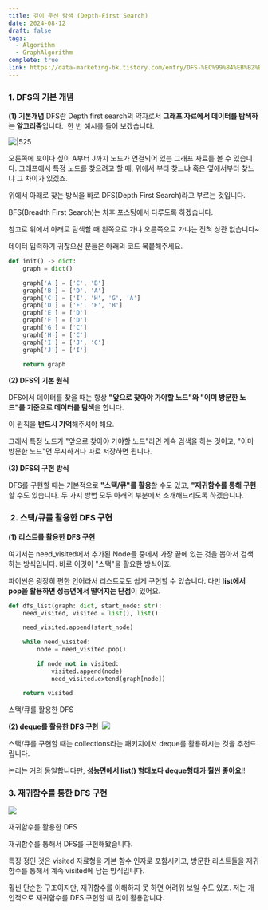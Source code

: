 ```yaml
---
title: 깊이 우선 탐색 (Depth-First Search)
date: 2024-08-12
draft: false
tags:
  - Algorithm
  - GraphAlgorithm
complete: true
link: https://data-marketing-bk.tistory.com/entry/DFS-%EC%99%84%EB%B2%BD-%EA%B5%AC%ED%98%84%ED%95%98%EA%B8%B0-%ED%8C%8C%EC%9D%B4%EC%8D%AC
---
```

### 1. DFS의 기본 개념
**(1) 기본개념**
DFS란 Depth first search의 약자로서 **그래프 자료에서 데이터를 탐색하는 알고리즘**입니다. 
한 번 예시를 들어 보겠습니다. 

![|525](https://www.fun-coding.org/00_Images/BFSDFS.png)

오른쪽에 보이다 싶이 A부터 J까지 노드가 연결되어 있는 그래프 자료를 볼 수 있습니다. 그래프에서 특정 노드를 찾으려고 할 때, 위에서 부터 찾느냐 혹은 옆에서부터 찾느냐 그 차이가 있겠죠.

위에서 아래로 찾는 방식을 바로 DFS(Depth First Search)라고 부르는 것입니다. 

BFS(Breadth First Search)는 차후 포스팅에서 다루도록 하겠습니다. 

참고로 위에서 아래로 탐색할 때 왼쪽으로 가냐 오른쪽으로 가냐는 전혀 상관 없습니다~

데이터 입력하기 귀찮으신 분들은 아래의 코드 복붙해주세요.

```python
def init() -> dict:
    graph = dict()

    graph['A'] = ['C', 'B']
    graph['B'] = ['D', 'A']
    graph['C'] = ['I', 'H', 'G', 'A']
    graph['D'] = ['F', 'E', 'B']
    graph['E'] = ['D']
    graph['F'] = ['D']
    graph['G'] = ['C']
    graph['H'] = ['C']
    graph['I'] = ['J', 'C']
    graph['J'] = ['I']

    return graph
```


**(2) DFS의 기본 원칙**

DFS에서 데이터를 찾을 때는 항상 **"앞으로 찾아야 가야할 노드"와 "이미 방문한 노드"를 기준으로 데이터를 탐색**을 합니다.

이 원칙을 **반드시 기억**해주셔야 해요. 

그래서 특정 노드가 "앞으로 찾아야 가야할 노드"라면 계속 검색을 하는 것이고, "이미 방문한 노드"면 무시하거나 따로 저장하면 됩니다. 

**(3) DFS의 구현 방식**

DFS를 구현할 때는 기본적으로 **"스택/큐"를 활용**할 수도 있고, **"재귀함수를 통해 구현**할 수도 있습니다. 두 가지 방법 모두 아래의 부분에서 소개해드리도록 하겠습니다.

###  2. 스택/큐를 활용한 DFS 구현

**(1) 리스트를 활용한 DFS 구현**

여기서는 need_visited에서 추가된 Node들 중에서 가장 끝에 있는 것을 뽑아서 검색하는 방식입니다. 바로 이것이 "스택"을 활요한 방식이죠.

파이썬은 굉장히 편한 언어라서 리스트로도 쉽게 구현할 수 있습니다. 다만 l**ist에서 pop을 활용하면 성능면에서 떨어지는 단점**이 있어요. 

```python
def dfs_list(graph: dict, start_node: str):
    need_visited, visited = list(), list()

    need_visited.append(start_node)

    while need_visited:
        node = need_visited.pop()

        if node not in visited:
            visited.append(node)
            need_visited.extend(graph[node])

    return visited
```

스택/큐를 활용한 DFS

**(2) deque를 활용한 DFS 구현** 
![](https://blog.kakaocdn.net/dn/IWPlx/btrDnkM4DIC/MzC8xHiE2eBKt5OtrKm2rK/img.png)

스택/큐를 구현할 때는 collections라는 패키지에서 deque를 활용하시는 것을 추천드립니다. 

논리는 거의 동일합니다만, **성능면에서 list() 형태보다 deque형태가 훨씬 좋아요**!!


### 3. 재귀함수를 통한 DFS 구현
![](https://blog.kakaocdn.net/dn/tQ1Pf/btqUZumBjMd/GeM2IPOhrEIhzIEgxWMuV1/img.png)

재귀함수를 활용한 DFS

재귀함수를 통해서 DFS를 구현해봤습니다. 

특징 정인 것은 visited 자료형을 기본 함수 인자로 포함시키고, 방문한 리스트들을 재귀함수를 통해서 계속 visited에 담는 방식입니다. 

훨씬 단순한 구조이지만, 재귀함수를 이해하지 못 하면 어려워 보일 수도 있죠. 저는 개인적으로 재귀함수를 DFS 구현할 때 많이 활용합니다.
